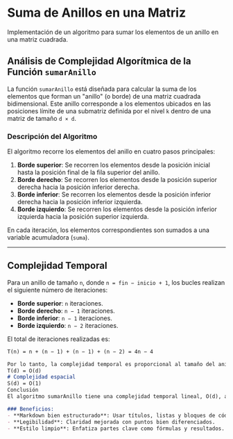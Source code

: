 # Suma de Anillos en una Matriz
Implementación de un algoritmo para sumar los elementos de un anillo en una matriz cuadrada.

## Análisis de Complejidad Algorítmica de la Función `sumarAnillo`

La función `sumarAnillo` está diseñada para calcular la suma de los elementos que forman un "anillo" (o borde) de una matriz cuadrada bidimensional. Este anillo corresponde a los elementos ubicados en las posiciones límite de una submatriz definida por el nivel `k` dentro de una matriz de tamaño `d × d`.

### Descripción del Algoritmo
El algoritmo recorre los elementos del anillo en cuatro pasos principales:

1. **Borde superior**: Se recorren los elementos desde la posición inicial hasta la posición final de la fila superior del anillo.
2. **Borde derecho**: Se recorren los elementos desde la posición superior derecha hacia la posición inferior derecha.
3. **Borde inferior**: Se recorren los elementos desde la posición inferior derecha hacia la posición inferior izquierda.
4. **Borde izquierdo**: Se recorren los elementos desde la posición inferior izquierda hacia la posición superior izquierda.

En cada iteración, los elementos correspondientes son sumados a una variable acumuladora (`suma`).

---

## Complejidad Temporal
Para un anillo de tamaño `n`, donde `n = fin − inicio + 1`, los bucles realizan el siguiente número de iteraciones:

- **Borde superior**: `n` iteraciones.
- **Borde derecho**: `n − 1` iteraciones.
- **Borde inferior**: `n − 1` iteraciones.
- **Borde izquierdo**: `n − 2` iteraciones.

El total de iteraciones realizadas es:

```markdown
T(n) = n + (n − 1) + (n − 1) + (n − 2) = 4n − 4

Por lo tanto, la complejidad temporal es proporcional al tamaño del anillo. Para matrices más grandes, donde n puede aproximarse a d (el tamaño total de la matriz), la complejidad temporal se expresa como:
T(d) = O(d)
# Complejidad espacial
S(d) = O(1)
Conclusión
El algoritmo sumarAnillo tiene una complejidad temporal lineal, O(d), adecuada para procesar matrices de gran tamaño de manera eficiente. Su complejidad espacial O(1) lo convierte en un algoritmo óptimo en términos de uso de memoria, ya que no requiere almacenamiento adicional más allá de las variables utilizadas para el cálculo.

### Beneficios:
- **Markdown bien estructurado**: Usar títulos, listas y bloques de código para organizar el contenido.
- **Legibilidad**: Claridad mejorada con puntos bien diferenciados.
- **Estilo limpio**: Enfatiza partes clave como fórmulas y resultados.

